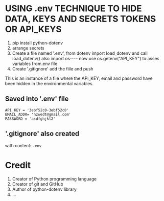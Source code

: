 # USING .env TECHNIQUE TO HIDE DATA, KEYS AND SECRETS TOKENS OR API_KEYS

1. pip install python-dotenv
2. arrange secrets
3. Create a file named '.env', from dotenv import load_dotenv and call load_dotenv() also import os---- now use os.getenv("API_KEY") to asses variables from.env file
4. Create '.gitignore' add the fiile and push 

This is an instance of a file where the API_KEY, email and password have been hidden in the environmental variables.

## Saved into '.env' file
```
API_KEY = '3ebf52c0-3ebf52c0'
EMAIL_ADDR= 'hzwedt@gmail.com'
PASSWORD = 'asdfghjkl2'
```
## '.gitignore' also created

with content: ```.env```

# Credit
1. Creator of Python programming language 
2. Creator of git and GitHub 
3. Author of python-dotenv library
4. ...
